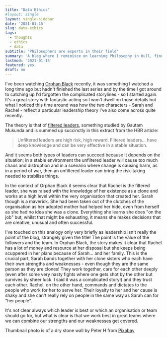 ```yaml
---
title: "Data Ethics"
#layout: single
layout: single-sidebar
date: '2021-01-15'
slug: data-ethics
tags:
  - thoughts
  - ethics
  - data
subtitle: 'Philosophers are experts in their field'
summary: 'A blog where I reminisce on learning Philosophy in Hull, finding a philosophical journal on why flatulence is funny and how we should expect philosophers to be on ethics committees and involved in data ethics.'
lastmod: '2021-01-15'
featured: yes
draft: no
---
```


I've been watching [Orphan Black](https://en.wikipedia.org/wiki/Orphan_Black) recently, it was something I watched a long time ago but hadn't finished the last series and by the time I got around to catching up I'd forgotten the complicated storylines - so I started again. It's a great story with fantastic acting so I won't dwell on those details but what I noticed this time around was how the two characters - Sarah and Rachel - reflect a particular leadership theory I've also come across quite recently.

The theory is that of [filtered leaders](https://hbr.org/2012/10/great-leaders-dont-need-experience#:~:text=Unfiltered%20leaders%20are%20high%20risk,effective%20in%20a%20stable%20situation.), something studied by Gautam Mukunda and is summed up succinctly in this extract from the HBR article:

> Unfiltered leaders are high risk, high reward. Filtered leaders... have deep knowledge and can be very effective in a stable situation.

And it seems both types of leaders can succeed because it depends on the situation; in a stable environment the unfiltered leader will cause too much chaos and distruption and in a scenario where change is causing harm, as in a period of war, then an unfiltered leader can bring the risk-taking needed to stabilise things.

In the context of Orphan Black it seems clear that Rachel is the filtered leader, she was raised with the knowledge of her existence as a clone and works at a high level within the very organisation that created her. Sarah though is a maverick. She had been taken out of the clutches of the organisation as her adopted mother had helped her hide, even from herself as she had no idea she was a clone. Everything she learns she does "on the job" but, whilst that might be exhausting, it means she makes decisions that are creative, unusual and often successful.

I've touched on this analogy only very briefly as leadership isn't really the point of the blog, strangely given the title! The point is the value of the followers and the team. In Orphan Black, the story makes it clear that Rachel has a lot of money and resource at her disposal but she keeps being scuppered in her plans because of Sarah... and her family. This is the crucial part, Sarah bands together with her clone sisters who each have their own strengths and weaknesses - even though they are the same person as they are clones! They work together, care for each other deeply (even after some very nasty fights where one gets shot by the other but survives by sheer luck. I said it was a complicated story!) and they trust each other. Rachel, on the other hand, commands and dictates to the people who work for her to serve her. Their loyalty to her and her cause is shaky and she can't really rely on people in the same way as Sarah can for "her people".

It's not clear always which leader is best or which an organisation or team should go for, but what is clear is that we work best in great teams where we can combine our strengths and our weaknesses get covered. 

Thumbnail photo is of a dry stone wall by Peter H from [Pixabay](https://pixabay.com/photos/wall-stones-masonry-rocks-3630911/)
